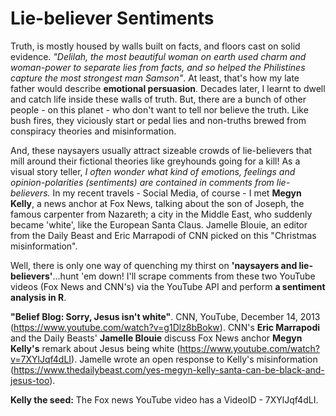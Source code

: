 # Lie-believer Sentiments
Truth, is mostly housed by walls built on facts, and floors cast on solid evidence. _"Delilah, the most beautiful woman on earth used charm and woman-power to separate lies from facts, and so helped the Philistines capture the most strongest man Samson"_. At least, that's how my late father would describe __emotional persuasion__. Decades later, I learnt to dwell and catch life inside these walls of truth. But, there are a bunch of other people - on this planet - who don't want to tell nor believe the truth. Like bush fires, they viciously start or pedal lies and non-truths brewed from conspiracy theories and misinformation. 

And, these naysayers usually attract sizeable crowds of lie-believers that mill around their fictional theories like greyhounds going for a kill! As a visual story teller, _I often wonder what kind of emotions, feelings and opinion-polarities (sentiments) are contained in comments from lie-believers._ In my recent travels - Social Media, of course - I met __Megyn Kelly__, a news anchor at Fox News, talking about the son of Joseph, the famous carpenter from Nazareth; a city in the Middle East, who suddenly became 'white', like the European Santa Claus. Jamelle Blouie, an editor from the Daily Beast and Eric Marrapodi of CNN picked on this "Christmas misinformation". 

Well, there is only one way of quenching my thirst on __'naysayers and lie-believers'__...hunt 'em down! I'll scrape comments from these two YouTube videos (Fox News and CNN's) via the YouTube API and perform __a sentiment analysis in R__. 

__"Belief Blog: Sorry, Jesus isn't white"__. CNN, YouTube, December 14, 2013 (https://www.youtube.com/watch?v=g1Dlz8bBokw). CNN's __Eric Marrapodi__ and the Daily Beasts' __Jamelle Blouie__ discuss Fox News anchor __Megyn Kelly's__ remark about Jesus being white (https://www.youtube.com/watch?v=7XYlJqf4dLI). Jamelle wrote an open response to Kelly's misinformation (https://www.thedailybeast.com/yes-megyn-kelly-santa-can-be-black-and-jesus-too).

__Kelly the seed:__ The Fox news YouTube video has a VideoID - 7XYlJqf4dLI.
